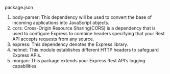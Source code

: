 package.json

1. body-parser: This dependency will be used to convert the base of incoming applications into JavaScript objects.
2. cors: Cross-Origin Resource Sharing(CORS) is a dependency that is used to configure Express to combine headers specifying that your Rest API accepts requests from any source.
3. express: This dependency denotes the Express library.
4. helmet: This module establishes different HTTP headers to safeguard Express APIs.
5. morgan: This package extends your Express Rest API’s logging capabilities.
